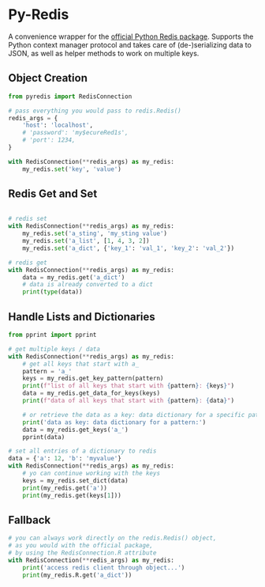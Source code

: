 # Py-Redis

A convenience wrapper for the [official Python Redis package](https://pypi.org/project/redis/). 
Supports the Python context manager protocol and takes care of (de-)serializing data to JSON, 
as well as helper methods to work on multiple keys.

## Object Creation

```python
from pyredis import RedisConnection

# pass everything you would pass to redis.Redis()
redis_args = {
    'host': 'localhost',
    # 'password': 'my$ecureRed1s',
    # 'port': 1234,
}

with RedisConnection(**redis_args) as my_redis:
    my_redis.set('key', 'value')

```

## Redis Get and Set

```python

# redis set
with RedisConnection(**redis_args) as my_redis:
    my_redis.set('a_sting', 'my_sting value')
    my_redis.set('a_list', [1, 4, 3, 2])
    my_redis.set('a_dict', {'key_1': 'val_1', 'key_2': 'val_2'})

# redis get
with RedisConnection(**redis_args) as my_redis:
    data = my_redis.get('a_dict')
    # data is already converted to a dict
    print(type(data))

```

## Handle Lists and Dictionaries

```python
from pprint import pprint

# get multiple keys / data
with RedisConnection(**redis_args) as my_redis:
    # get all keys that start with a_
    pattern = 'a_'
    keys = my_redis.get_key_pattern(pattern)
    print(f"list of all keys that start with {pattern}: {keys}")
    data = my_redis.get_data_for_keys(keys)
    print(f"data of all keys that start with {pattern}: {data}")

    # or retrieve the data as a key: data dictionary for a specific pattern
    print('data as key: data dictionary for a pattern:')
    data = my_redis.get_keys('a_')
    pprint(data)

# set all entries of a dictionary to redis
data = {'a': 12, 'b': 'myvalue'}
with RedisConnection(**redis_args) as my_redis:
    # yo can continue working with the keys
    keys = my_redis.set_dict(data)
    print(my_redis.get('a'))
    print(my_redis.get(keys[1]))
```

## Fallback

```python
# you can always work directly on the redis.Redis() object, 
# as you would with the official package,
# by using the RedisConnection.R attribute
with RedisConnection(**redis_args) as my_redis:
    print('access redis client through object...')
    print(my_redis.R.get('a_dict'))
```
